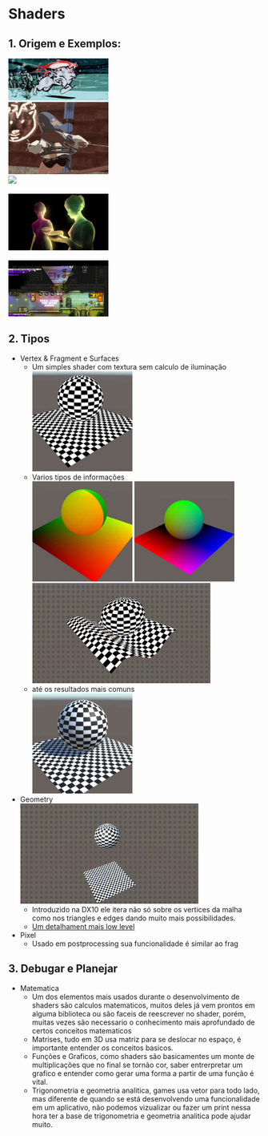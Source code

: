 <h1>Shaders</h1>

<h2>1. Origem e Exemplos:</h2>
<img src="./images/example_01.gif"  width="200"><br>
<img src="./images/example_03.gif"  width="200"><br>
<img src="./images/example_02.gif"  width="200"><br>
<br>
<img src="./images/example_04.png"  width="200"><br>
<br>
<img src="./images/example_05.gif"  width="200"><br>

<h2>2. Tipos</h2>

- Vertex & Fragment e Surfaces<br>
  - Um simples shader com textura sem calculo de iluminação<br>
    <img src="./images/unlit_texture.jpg"  width="200" height="200">
  - Varios tipos de informações<br>
    <img src="./images/uv_texture.jpg"  width="200" height="200">
    <img src="./images/worl_position_texture.jpg"  width="200" height="200">
    <img src="./images/vertex_sin_texture.gif"  width="356" height="200">
  - até os resultados mais comuns<br>
    <img src="./images/shadow_light_texture.jpg"  width="200" height="200">
- Geometry <br>
    <img src="./images/geometry_texture.gif"  width="356" height="200">
  - Introduzido na DX10 ele itera não só sobre os vertices da malha como nos triangles e edges dando muito mais possibilidades.
  - [Um detalhament mais low level]("https://takinginitiative.wordpress.com/2011/01/12/directx10-tutorial-9-the-geometry-shader/")
- Pixel
  - Usado em postprocessing sua funcionalidade é similar ao frag


<h2>3. Debugar e Planejar</h2>

- Matematica
  - Um dos elementos mais usados durante o desenvolvimento de shaders são calculos matematicos, muitos deles já vem prontos em alguma biblioteca ou são faceis de reescrever no shader, porém, muitas vezes são necessario o conhecimento mais aprofundado de certos conceitos matematicos
  - Matrises, tudo em 3D usa matriz para se deslocar no espaço, é importante entender os conceitos basicos.
  - Funções e Graficos, como shaders são basicamentes um monte de multiplicações que no final se tornão cor, saber entrerpretar um grafico e entender como gerar uma forma a partir de uma função é vital.
  - Trigonometria e geometria analitica, games usa vetor para todo lado, mas diferente de quando se está desenvolvendo uma funcionalidade em um aplicativo, não podemos vizualizar ou fazer um print nessa hora ter a base de trigonometria e geometria analitica pode ajudar muito.